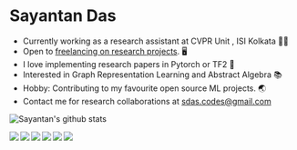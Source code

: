 # Sayantan Das
- Currently working as a research assistant at CVPR Unit , ISI Kolkata :man_scientist:
- Open to [freelancing on research projects](https://www.upwork.com/freelancers/~0139f294fdcaa78408?s=1031626803146899456). :desktop_computer:
- I love implementing research papers in Pytorch or TF2 :memo:
- Interested in Graph Representation Learning and Abstract Algebra :books:
- Hobby: Contributing to my favourite open source ML projects. :earth_asia:
- Contact me for research collaborations at sdas.codes@gmail.com

![Sayantan's github stats](https://github-readme-stats.vercel.app/api?username=ucalyptus&show_icons=true&title_color=FF5D00&icon_color=fff&text_color=9f9f9f&bg_color=151515)

<a href="https://github.com/ucalyptus/keras-notify">
  <img align="left" src="https://github-readme-stats.vercel.app/api/pin/?username=ucalyptus&repo=keras-notify&title_color=FF5D00&icon_color=fff&text_color=9f9f9f&bg_color=151515" />
</a>
<a href="https://github.com/ucalyptus/HybridSN-Pytorch">
  <img align="left" src="https://github-readme-stats.vercel.app/api/pin/?username=ucalyptus&repo=HybridSN-Pytorch&title_color=FF5D00&icon_color=fff&text_color=9f9f9f&bg_color=151515" />
</a>
<a href="https://github.com/ucalyptus/Paper-Highlights">
  <img align="left" src="https://github-readme-stats.vercel.app/api/pin/?username=ucalyptus&repo=Paper-Highlights&title_color=FF5D00&icon_color=fff&text_color=9f9f9f&bg_color=151515" />
</a>
<a href="https://github.com/ucalyptus/scikit-on-gRPC">
  <img align="left" src="https://github-readme-stats.vercel.app/api/pin/?username=ucalyptus&repo=scikit-on-gRPC&title_color=FF5D00&icon_color=fff&text_color=9f9f9f&bg_color=151515" />
</a>
<a href="https://github.com/ucalyptus/Pneumothorax-Segmentation-using-Hypercolumns">
  <img align="left" src="https://github-readme-stats.vercel.app/api/pin/?username=ucalyptus&repo=Pneumothorax-Segmentation-using-Hypercolumns&title_color=FF5D00&icon_color=fff&text_color=9f9f9f&bg_color=151515" />
</a>
<a href="https://github.com/ucalyptus/EarthEngine-Deep-Learning">
  <img align="left" src="https://github-readme-stats.vercel.app/api/pin/?username=ucalyptus&repo=EarthEngine-Deep-Learning&title_color=FF5D00&icon_color=fff&text_color=9f9f9f&bg_color=151515" />
</a>
